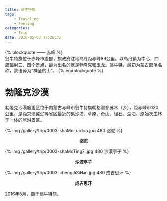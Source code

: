 ```yaml
---
title: 翁牛特旗
tags:
	- Traveling
	- Feeling
categories:
	- Trip
date: 2016-05-03 17:26:32
---
```


{% blockquote —— 赤峰 %}  
翁牛特旗位于赤峰市腹部，旗政府驻地乌丹距赤峰89公里。以乌丹镇为中心，四周辐射三、四个景点，最为出名的就是勃隆克和玉龙。翁牛特，最初为蒙古部落名称，蒙语译为“神圣的山”。
{% endblockquote %} 

<!-- more -->

# 勃隆克沙漠

勃隆克沙漠旅游区位于内蒙古赤峰市翁牛特旗朝格温都苏木（乡），距赤峰市120公里，是距京津冀辽等省区最近的集沙漠、草原、奇山、怪石、湖泊、原始次生林于一体的旅游景区。

{% img /gallery/trip/0003-shaMoLuoTuo.jpg 480 骆驼 %}
<p align="center"><b>骆驼</b></p>

{% img /gallery/trip/0003-shaMoTingZi.jpg 480 沙漠亭子 %}
<p align="center"><b>沙漠亭子</b></p>

{% img /gallery/trip/0003-chengJiSiHan.jpg 480 成吉思汗 %}
<p align="center"><b>成吉思汗</b></p>

2016年5月，摄于翁牛特旗。